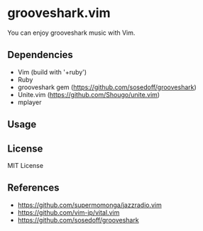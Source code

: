 grooveshark.vim
===
You can enjoy grooveshark music with Vim.


Dependencies
---

* Vim (build with '+ruby')
* Ruby
* grooveshark gem (https://github.com/sosedoff/grooveshark)
* Unite.vim (https://github.com/Shougo/unite.vim)
* mplayer


Usage
---


License
---
MIT License


References
---

* https://github.com/supermomonga/jazzradio.vim
* https://github.com/vim-jp/vital.vim
* https://github.com/sosedoff/grooveshark

